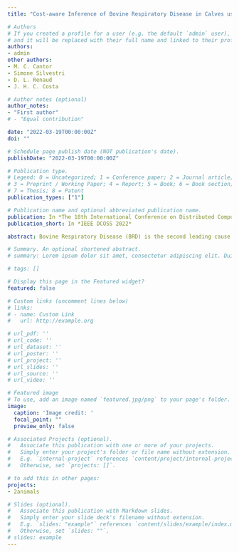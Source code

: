 ```yaml
---
title: "Cost-aware Inference of Bovine Respiratory Disease in Calves using Precision Livestock Technology"

# Authors
# If you created a profile for a user (e.g. the default `admin` user), write the username (folder name) here 
# and it will be replaced with their full name and linked to their profile.
authors:
- admin
other authors:
- M. C. Cantor
- Simone Silvestri
- D. L. Renaud
- J. H. C. Costa

# Author notes (optional)
author_notes:
- "First author"
# - "Equal contribution"

date: "2022-03-19T00:00:00Z"
doi: ""

# Schedule page publish date (NOT publication's date).
publishDate: "2022-03-19T00:00:00Z"

# Publication type.
# Legend: 0 = Uncategorized; 1 = Conference paper; 2 = Journal article;
# 3 = Preprint / Working Paper; 4 = Report; 5 = Book; 6 = Book section;
# 7 = Thesis; 8 = Patent
publication_types: ["1"]

# Publication name and optional abbreviated publication name.
publication: In *The 18th International Conference on Distributed Computing in Sensor Systems*
publication_short: In *IEEE DCOSS 2022*

abstract: Bovine Respiratory Disease (BRD) is the second leading cause of death in young dairy calves, and is associated with less growth, and reduced long-term performance such as less milk production, which makes BRD a financial burden on a farm’s economy. Precision technologies, such as accelerometers, automatic feeders, and cameras have been extensively used to collect, summarize, and interpret changes in baseline dairy cattle behavior. While some efforts to evaluate the presence of statistical relationships between calves’ behavior and BRD status have been made, there is very little research in pairing such technologies with manual examinations to improve the accuracy and cost of BRD monitoring. In this paper, we propose a framework for diagnosis and early prediction of BRD in calves. This framework is composed by a machine learning model as well as by a cost-sensitive feature selection problem called Cost Optimization Worth (COW). COW maximizes prediction accuracy given a budget constraint. We show that COW is NP-Hard and propose an efficient heuristic with polynomial complexity. We validate our methodology on a real dataset of 46 automatic and manually collected features, representing 106 calves observed during the preweaning period of 50 days. Our results show that our machine learning model can correctly classify a sick cow with a 97% accuracy and up to 5 days prior to BRD diagnosis, outperforming a recent state-of-the-art approach. Furthermore, our feature selection results show that in a low-budget scenario, manually collected features are more valuable than automated features in detecting sick cows. Conversely, in a high-budget scenario, automated features report higher accuracy for the early prediction of BRD.

# Summary. An optional shortened abstract.
# summary: Lorem ipsum dolor sit amet, consectetur adipiscing elit. Duis posuere tellus ac convallis placerat. Proin tincidunt magna sed ex sollicitudin condimentum.

# tags: []

# Display this page in the Featured widget?
featured: false

# Custom links (uncomment lines below)
# links:
# - name: Custom Link
#   url: http://example.org

# url_pdf: ''
# url_code: ''
# url_dataset: ''
# url_poster: ''
# url_project: ''
# url_slides: ''
# url_source: ''
# url_video: ''

# Featured image
# To use, add an image named `featured.jpg/png` to your page's folder. 
image:
  caption: 'Image credit: '
  focal_point: ""
  preview_only: false

# Associated Projects (optional).
#   Associate this publication with one or more of your projects.
#   Simply enter your project's folder or file name without extension.
#   E.g. `internal-project` references `content/project/internal-project/index.md`.
#   Otherwise, set `projects: []`.

# to add this in other pages:
projects:
- 2animals

# Slides (optional).
#   Associate this publication with Markdown slides.
#   Simply enter your slide deck's filename without extension.
#   E.g. `slides: "example"` references `content/slides/example/index.md`.
#   Otherwise, set `slides: ""`.
# slides: example
---
```


<!-- {{% callout note %}}
Click the *Cite* button above to demo the feature to enable visitors to import publication metadata into their reference management software.
{{% /callout %}}

{{% callout note %}}
Create your slides in Markdown - click the *Slides* button to check out the example.
{{% /callout %}}

Supplementary notes can be added here, including [code, math, and images](https://wowchemy.com/docs/writing-markdown-latex/). -->